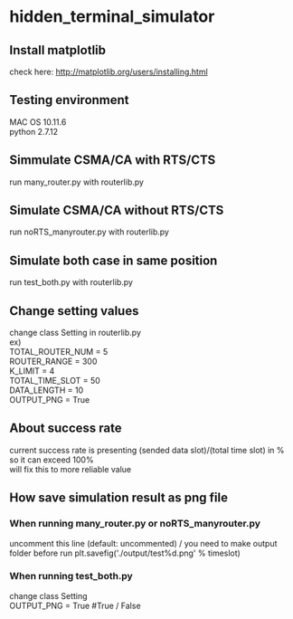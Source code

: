 # hidden_terminal_simulator

## Install matplotlib
check here: http://matplotlib.org/users/installing.html

## Testing environment
MAC OS 10.11.6  
python 2.7.12

## Simmulate CSMA/CA with RTS/CTS
run many_router.py with routerlib.py

## Simulate CSMA/CA without RTS/CTS
run noRTS_manyrouter.py with routerlib.py

## Simulate both case in same position
run test_both.py with routerlib.py

## Change setting values
change class Setting in routerlib.py  
ex)  
    TOTAL_ROUTER_NUM = 5  
    ROUTER_RANGE = 300  
    K_LIMIT = 4  
    TOTAL_TIME_SLOT = 50  
    DATA_LENGTH = 10  
    OUTPUT_PNG = True  


## About success rate
current success rate is presenting (sended data slot)/(total time slot) in %
so it can exceed 100%  
will fix this to more reliable value
 
## How save simulation result as png file
### When running many_router.py or noRTS_manyrouter.py
uncomment this line (default: uncommented) / you need to make output folder before run
plt.savefig('./output/test%d.png' % timeslot)  

### When running test_both.py
change class Setting  
OUTPUT_PNG = True #True / False
 
